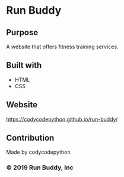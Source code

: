# Run Buddy

## Purpose 
A website that offers fitness training services.

## Built with 
* HTML
* CSS

## Website 
https://codycodepython.github.io/run-buddy/

## Contribution
Made by codycodepython 

### &copy; 2019 Run Buddy, Inc
